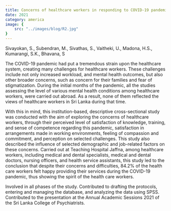 ```yaml
---
title: Concerns of healthcare workers in responding to COVID-19 pandemic
date: 2021
category: america
image: {
	src: "../images/blog/R2.jpg"
}
---
```


Sivayokan, S., Subendran, M., Sivathas, S., Vaitheki, U., Madona, H.S., Kumarangi, S.K., Bhavana, S

The COVID-19 pandemic had put a tremendous strain upon the healthcare system, creating many challenges for healthcare workers. These challenges include not only increased workload, and mental health outcomes, but also other broader concerns, such as concern for their families and fear of stigmatization. During the initial months of the pandemic, all the studies assessing the level of various mental health conditions among healthcare workers, were carried out abroad. As a result, none of them reflected the views of healthcare workers in Sri Lanka during that time.

With this in mind, this institution-based, descriptive cross-sectional study was conducted with the aim of exploring the concerns of healthcare workers, through their perceived level of satisfaction of knowledge, training, and sense of competence regarding this pandemic, satisfaction in arrangements made in working environments, feeling of compassion and commitment, and perception on selected challenges. This study also described the influence of selected demographic and job-related factors on these concerns.
Carried out at Teaching Hospital Jaffna, among healthcare workers, including medical and dental specialists, medical and dental doctors, nursing officers, and health service assistants, this study led to the conclusion that despite their concerns and difficulties, 84.2% of the health care workers felt happy providing their services during the COVID-19 pandemic, thus showing the spirit of the health care workers.

Involved in all phases of the study. Contributed to drafting the protocols, entering and managing the database, and analyzing the data using SPSS. Contributed to the presentation at the Annual Academic Sessions 2021 of the Sri Lanka College of Psychiatrists.
